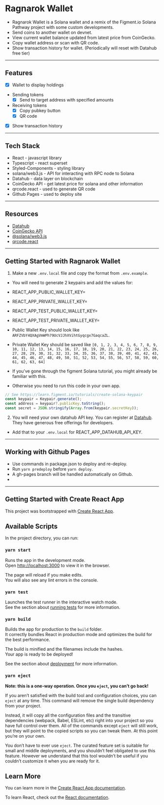 # Ragnarok Wallet

- Ragnarok Wallet is a Solana wallet and a remix of the Figment.io Solana Pathway project with some custom developments.
- Send coins to another wallet on devnet.
- View current wallet balance updated from latest price from CoinGecko.
- Copy wallet address or scan with QR code.
- Show transaction history for wallet. (Periodically will reset with Datahub free tier)

---

## Features

- [x] Wallet to display holdings
- Sending tokens
  - [x] Send to target address with specified amounts
- Receiving tokens
  - [x] Copy pubkey button
  - [x] QR code
- [x] Show transaction history

---

## Tech Stack

- React - javascript library
- Typescript - react superset
- Styled-Components - styling library
- solana/web3.js - API for interacting with RPC node to Solana
- Datahub - data layer on blockchain
- CoinGecko API - get latest price for solana and other information
- qrcode.react - used to generate QR code
- Github Pages - used to deploy site

---

## Resources

- [Datahub](https://figment.io/datahub/)
- [CoinGecko API](https://www.coingecko.com/en/api)
- [@solana/web3.js](https://solana-labs.github.io/solana-web3.js/index.html)
- [qrcode.react](https://github.com/zpao/qrcode.react)

---

## Getting Started with Ragnarok Wallet

1. Make a new `.env.local` file and copy the format from `.env.example`.

- You will need to generate 2 keypairs and add the values for:
- REACT_APP_PUBLIC_WALLET_KEY=
- REACT_APP_PRIVATE_WALLET_KEY=
- REACT_APP_TEST_PUBLIC_WALLET_KEY=
- REACT_APP_TEST_PRIVATE_WALLET_KEY=

- Public Wallet Key should look like `ARFZVbY4QXAgVmWPh79UcVJJhXVihtGyqcgx7GaqcaZL`.
- Private Wallet Key should be saved like `[0, 1, 2, 3, 4, 5, 6, 7, 8, 9, 10, 11, 12, 13, 14, 15, 16, 17, 18, 19, 20, 21, 22, 23, 24, 25, 26, 27, 28, 29, 30, 31, 32, 33, 34, 35, 36, 37, 38, 39, 40, 41, 42, 43, 44, 45, 46, 47, 48, 49, 50, 51, 52, 53, 54, 55, 56, 57, 58, 59, 60, 61, 62, 63, 64]`

- If you've gone through the figment Solana tutorial, you might already be familiar with this.
- Otherwise you need to run this code in your own app.

```js
// See https://learn.figment.io/tutorials/create-solana-keypair
const keypair = Keypair.generate();
const address = keypair?.publicKey.toString();
const secret = JSON.stringify(Array.from(keypair.secretKey));
```

2. You will need your own datahub API key. You can register at [Datahub](https://figment.io/datahub/). They have generous free offerings for developers.

- Add that to your `.env.local` for REACT_APP_DATAHUB_API_KEY.

---

## Working with Github Pages

- Use commands in package.json to deploy and re-deploy.
- Run `yarn predeploy` before `yarn deploy`.
- A gh-pages branch will be handled automatically on Github.
-

---

## Getting Started with Create React App

This project was bootstrapped with [Create React App](https://github.com/facebook/create-react-app).

## Available Scripts

In the project directory, you can run:

### `yarn start`

Runs the app in the development mode.\
Open [http://localhost:3000](http://localhost:3000) to view it in the browser.

The page will reload if you make edits.\
You will also see any lint errors in the console.

### `yarn test`

Launches the test runner in the interactive watch mode.\
See the section about [running tests](https://facebook.github.io/create-react-app/docs/running-tests) for more information.

### `yarn build`

Builds the app for production to the `build` folder.\
It correctly bundles React in production mode and optimizes the build for the best performance.

The build is minified and the filenames include the hashes.\
Your app is ready to be deployed!

See the section about [deployment](https://facebook.github.io/create-react-app/docs/deployment) for more information.

### `yarn eject`

**Note: this is a one-way operation. Once you `eject`, you can’t go back!**

If you aren’t satisfied with the build tool and configuration choices, you can `eject` at any time. This command will remove the single build dependency from your project.

Instead, it will copy all the configuration files and the transitive dependencies (webpack, Babel, ESLint, etc) right into your project so you have full control over them. All of the commands except `eject` will still work, but they will point to the copied scripts so you can tweak them. At this point you’re on your own.

You don’t have to ever use `eject`. The curated feature set is suitable for small and middle deployments, and you shouldn’t feel obligated to use this feature. However we understand that this tool wouldn’t be useful if you couldn’t customize it when you are ready for it.

## Learn More

You can learn more in the [Create React App documentation](https://facebook.github.io/create-react-app/docs/getting-started).

To learn React, check out the [React documentation](https://reactjs.org/).
